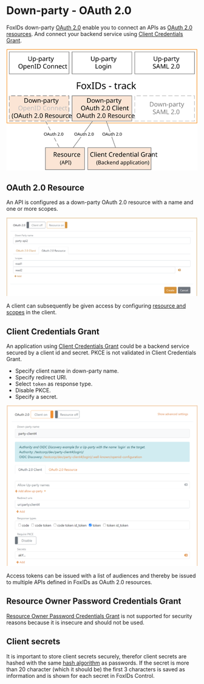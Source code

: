 ﻿# Down-party - OAuth 2.0 

FoxIDs down-party [OAuth 2.0](https://datatracker.ietf.org/doc/html/rfc6749) enable you to connect an APIs as [OAuth 2.0 resources](#oauth-20-resource). And connect your backend service using [Client Credentials Grant](#client-credentials-grant).

![FoxIDs down-party OAuth 2.0](images/parties-down-party-oauth.svg)

## OAuth 2.0 Resource
An API is configured as a down-party OAuth 2.0 resource with a name and one or more scopes.

![Resource with scopes](images/configure-oauth-resource.png)

A client can subsequently be given access by configuring [resource and scopes](down-party-oidc.md#resource-and-scopes) in the client.

## Client Credentials Grant
An application using [Client Credentials Grant](https://datatracker.ietf.org/doc/html/rfc6749#section-4.4) could be a backend service secured by a client id and secret. PKCE is not validated in Client Credentials Grant.

- Specify client name in down-party name.
- Specify redirect URI.
- Select `token` as response type.
- Disable PKCE.
- Specify a secret.

![Configure Client Credentials Grant](images/configure-client-credentials-grant.png)

Access tokens can be issued with a list of audiences and thereby be issued to multiple APIs defined in FoxIDs as OAuth 2.0 resources.  

## Resource Owner Password Credentials Grant
[Resource Owner Password Credentials Grant](https://datatracker.ietf.org/doc/html/rfc6749#section-4.3) is not supported for security reasons because it is insecure and should not be used.

## Client secrets
It is important to store client secrets securely, therefor client secrets are hashed with the same [hash algorithm](login.md#password-hash) as passwords. If the secret is more than 20 character (which it should be) the first 3 characters is saved as information and is shown for each secret in FoxIDs Control. 
